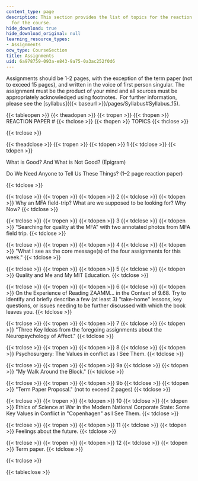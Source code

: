```yaml
---
content_type: page
description: This section provides the list of topics for the reaction papers required
  for the course.
hide_download: true
hide_download_original: null
learning_resource_types:
- Assignments
ocw_type: CourseSection
title: Assignments
uid: 6a978759-093a-e843-9a75-0a3ac252f0d6
---
```


Assignments should be 1-2 pages, with the exception of the term paper (not to exceed 15 pages), and written in the voice of first person singular. The assignment must be the product of your mind and all sources must be appropriately acknowledged using footnotes.  For further information, please see the [syllabus]({{< baseurl >}}/pages/Syllabus#Syllabus_15).

{{< tableopen >}}
{{< theadopen >}}
{{< tropen >}}
{{< thopen >}}
REACTION PAPER #
{{< thclose >}}
{{< thopen >}}
TOPICS
{{< thclose >}}

{{< trclose >}}

{{< theadclose >}}
{{< tropen >}}
{{< tdopen >}}
1
{{< tdclose >}}
{{< tdopen >}}


What is Good? And What is Not Good? (Epigram)

Do We Need Anyone to Tell Us These Things? (1–2 page reaction paper)


{{< tdclose >}}

{{< trclose >}}
{{< tropen >}}
{{< tdopen >}}
2
{{< tdclose >}}
{{< tdopen >}}
Why an MFA field-trip? What are we supposed to be looking for? Why Now?
{{< tdclose >}}

{{< trclose >}}
{{< tropen >}}
{{< tdopen >}}
3
{{< tdclose >}}
{{< tdopen >}}
"Searching for quality at the MFA" with two annotated photos from MFA field trip.
{{< tdclose >}}

{{< trclose >}}
{{< tropen >}}
{{< tdopen >}}
4
{{< tdclose >}}
{{< tdopen >}}
"What I see as the core message(s) of the four assignments for this week."
{{< tdclose >}}

{{< trclose >}}
{{< tropen >}}
{{< tdopen >}}
5
{{< tdclose >}}
{{< tdopen >}}
Quality and Me and My MIT Education.
{{< tdclose >}}

{{< trclose >}}
{{< tropen >}}
{{< tdopen >}}
6
{{< tdclose >}}
{{< tdopen >}}
On the Experience of Reading ZAAMM... in the Context of 9.68. Try to identify and briefly describe a few (at least 3) "take-home" lessons, key questions, or issues needing to be further discussed with which the book leaves you.
{{< tdclose >}}

{{< trclose >}}
{{< tropen >}}
{{< tdopen >}}
7
{{< tdclose >}}
{{< tdopen >}}
"Three Key Ideas from the foregoing assignments about the Neuropsychology of Affect."
{{< tdclose >}}

{{< trclose >}}
{{< tropen >}}
{{< tdopen >}}
8
{{< tdclose >}}
{{< tdopen >}}
Psychosurgery: The Values in conflict as I See Them.
{{< tdclose >}}

{{< trclose >}}
{{< tropen >}}
{{< tdopen >}}
9a
{{< tdclose >}}
{{< tdopen >}}
"My Walk Around the Block."
{{< tdclose >}}

{{< trclose >}}
{{< tropen >}}
{{< tdopen >}}
9b
{{< tdclose >}}
{{< tdopen >}}
"Term Paper Proposal." (not to exceed 2 pages)
{{< tdclose >}}

{{< trclose >}}
{{< tropen >}}
{{< tdopen >}}
10
{{< tdclose >}}
{{< tdopen >}}
Ethics of Science at War in the Modern National Corporate State: Some Key Values in Conflict in "Copenhagen" as I See Them.
{{< tdclose >}}

{{< trclose >}}
{{< tropen >}}
{{< tdopen >}}
11
{{< tdclose >}}
{{< tdopen >}}
Feelings about the future.
{{< tdclose >}}

{{< trclose >}}
{{< tropen >}}
{{< tdopen >}}
12
{{< tdclose >}}
{{< tdopen >}}
Term paper.
{{< tdclose >}}

{{< trclose >}}

{{< tableclose >}}